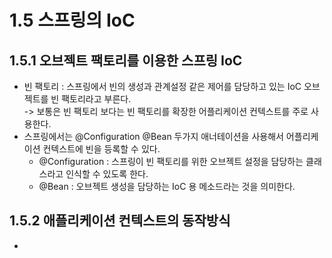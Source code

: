 # 1.5 스프링의 IoC

## 1.5.1 오브젝트 팩토리를 이용한 스프링 IoC

* 빈 팩토리 : 스프링에서 빈의 생성과 관계설정 같은 제어를 담당하고 있는 IoC 오브젝트를 빈 팩토리라고 부른다. \
  \-> 보통은 빈 팩토리 보다는 빈 팩토리를 확장한 어플리케이션 컨텍스트를 주로 사용한다.&#x20;
* 스프링에서는 @Configuration @Bean 두가지 애너테이션을 사용해서 어플리케이션 컨텍스트에 빈을 등록할 수 있다.&#x20;
  * @Configuration : 스프링이 빈 팩토리를 위한 오브젝트 설정을 담당하는 클래스라고 인식할 수 있도록 한다.
  * @Bean : 오브젝트 생성을 담당하는 IoC 용 메소드라는 것을 의미한다.&#x20;

## 1.5.2 애플리케이션 컨텍스트의 동작방식

*
